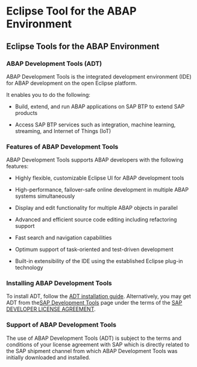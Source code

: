 <!-- loio54dd7126d5b74efeb7a21f6b0bfe5f1a -->

# Eclipse Tool for the ABAP Environment



<a name="loio54dd7126d5b74efeb7a21f6b0bfe5f1a__section_s2q_4yv_jgb"/>

## Eclipse Tools for the ABAP Environment



### ABAP Development Tools \(ADT\)

ABAP Development Tools is the integrated development environment \(IDE\) for ABAP development on the open Eclipse platform.

It enables you to do the following:

-   Build, extend, and run ABAP applications on SAP BTP to extend SAP products

-   Access SAP BTP services such as integration, machine learning, streaming, and Internet of Things \(IoT\)




### Features of ABAP Development Tools

ABAP Development Tools supports ABAP developers with the following features:

-   Highly flexible, customizable Eclipse UI for ABAP development tools

-   High-performance, failover-safe online development in multiple ABAP systems simultaneously

-   Display and edit functionality for multiple ABAP objects in parallel

-   Advanced and efficient source code editing including refactoring support

-   Fast search and navigation capabilities

-   Optimum support of task-oriented and test-driven development

-   Built-in extensibility of the IDE using the established Eclipse plug-in technology




### Installing ABAP Development Tools

To install ADT, follow the [ADT installation guide](https://help.sap.com/doc/2e9cf4a457d84c7a81f33d8c3fdd9694/LATEST/en-US/inst_guide_abap_development_tools.pdf). Alternatively, you may get ADT from the[SAP Development Tools](https://tools.hana.ondemand.com/#abap) page under the terms of the [SAP DEVELOPER LICENSE AGREEMENT](https://tools.hana.ondemand.com/developer-license-3_1.txt).



### Support of ABAP Development Tools

The use of ABAP Development Tools \(ADT\) is subject to the terms and conditions of your license agreement with SAP which is directly related to the SAP shipment channel from which ABAP Development Tools was initially downloaded and installed.

